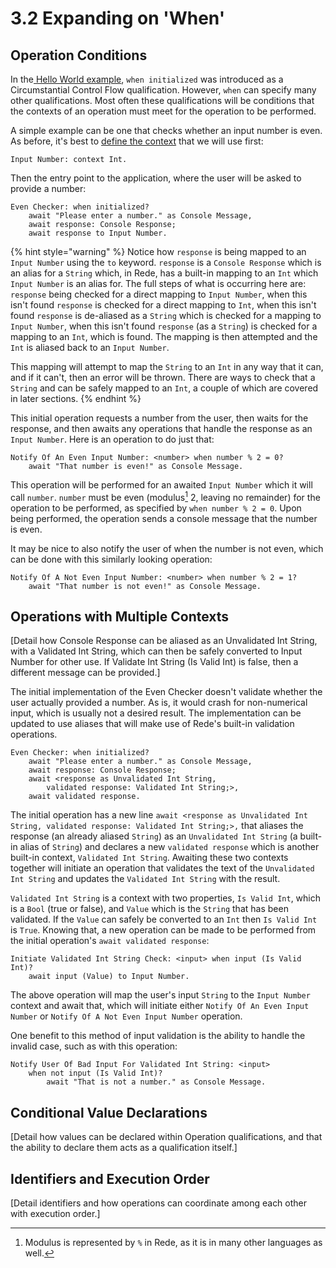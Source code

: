 # 3.2  Expanding on 'When'

## Operation Conditions

In the[ Hello World example](3.1-hello-world.md), `when initialized` was introduced as a Circumstantial Control Flow qualification. However, `when` can specify many other qualifications. Most often these qualifications will be conditions that the contexts of an operation must meet for the operation to be performed.

A simple example can be one that checks whether an input number is even. As before, it's best to [define the context](../chapter-2-creating-context/2.1-organizing-data.md#defining-a-context) that we will use first:

```
Input Number: context Int.
```

Then the entry point to the application, where the user will be asked to provide a number:

```
Even Checker: when initialized?
    await "Please enter a number." as Console Message,
    await response: Console Response;
    await response to Input Number.
```

{% hint style="warning" %}
Notice how `response` is being mapped to an `Input Number` using the `to` keyword. `response` is a `Console Response` which is an alias for a `String` which, in Rede, has a built-in mapping to an `Int` which `Input Number` is an alias for. The full steps of what is occurring here are: `response` being checked for a direct mapping to `Input Number`, when this isn't found `response` is checked for a direct mapping to `Int`, when this isn't found `response` is de-aliased as a `String` which is checked for a mapping to `Input Number`, when this isn't found `response` (as a `String`) is checked for a mapping to an `Int`, which is found. The mapping is then attempted and the `Int` is aliased back to an `Input Number`.&#x20;

This mapping will attempt to map the `String` to an `Int` in any way that it can, and if it can't, then an error will be thrown. There are ways to check that a `String` and can be safely mapped to an `Int`, a couple of which are covered in later sections.
{% endhint %}

This initial operation requests a number from the user, then waits for the response, and then awaits any operations that handle the response as an `Input Number`. Here is an operation to do just that:

```
Notify Of An Even Input Number: <number> when number % 2 = 0?
    await "That number is even!" as Console Message.
```

This operation will be performed for an awaited `Input Number` which it will call `number`. `number` must be even (modulus[^1] 2, leaving no remainder) for the operation to be performed, as specified by `when number % 2 = 0`. Upon being performed, the operation sends a console message that the number is even.

It may be nice to also notify the user of when the number is not even, which can be done with this similarly looking operation:

```
Notify Of A Not Even Input Number: <number> when number % 2 = 1?
    await "That number is not even!" as Console Message.
```



## Operations with Multiple Contexts

\[Detail how Console Response can be aliased as an Unvalidated Int String, with a Validated Int String, which can then be safely converted to Input Number for other use. If Validate Int String (Is Valid Int) is false, then a different message can be provided.]

The initial implementation of the Even Checker doesn't validate whether the user actually provided a number. As is, it would crash for non-numerical input, which is usually not a desired result. The implementation can be updated to use aliases that will make use of Rede's built-in validation operations.

```
Even Checker: when initialized?
    await "Please enter a number." as Console Message,
    await response: Console Response;
    await <response as Unvalidated Int String, 
        validated response: Validated Int String;>,
    await validated response.
```

The initial operation has a new line `await <response as Unvalidated Int String, validated response: Validated Int String;>,` that aliases the response (an already aliased `String`) as an `Unvalidated Int String` (a built-in alias of `String`) and declares a new `validated response` which is another built-in context, `Validated Int String`. Awaiting these two contexts together will initiate an operation that validates the text of the `Unvalidated Int String` and updates the `Validated Int String` with the result.

`Validated Int String` is a context with two properties, `Is Valid Int`, which is a `Bool` (true or false), and `Value` which is the `String` that has been validated. If the `Value` can safely be converted to an `Int` then `Is Valid Int` is `True`. Knowing that, a new operation can be made to be performed from the initial operation's `await validated response`:

```
Initiate Validated Int String Check: <input> when input (Is Valid Int)?
    await input (Value) to Input Number.
```

The above operation will map the user's input `String` to the `Input Number` context and await that, which will initiate either `Notify Of An Even Input Number` or `Notify Of A Not Even Input Number` operation.

One benefit to this method of input validation is the ability to handle the invalid case, such as with this operation:

```
Notify User Of Bad Input For Validated Int String: <input> 
    when not input (Is Valid Int)?
        await "That is not a number." as Console Message.
```



## Conditional Value Declarations

\[Detail how values can be declared within Operation qualifications, and that the ability to declare them acts as a qualification itself.]



## Identifiers and Execution Order

\[Detail identifiers and how operations can coordinate among each other with execution order.]

[^1]: Modulus is represented by `%` in Rede, as it is in many other languages as well.

